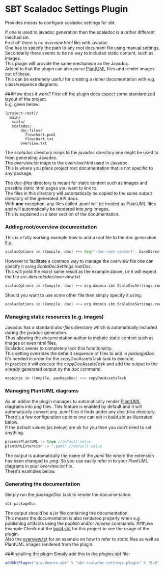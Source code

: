 # SBT Scaladoc Settings Plugin

Provides means to configure scaladoc settings for sbt.

If one is used to javadoc generation then the scaladoc is a rather different mechanism.  
First off there is no _overview.html_ like with javadoc.  
One has to specify the path to any root document file using manual settings.    
Secondarily there seems to be no way to included static content, such as images.  
This plugin will provide the same mechanism as the Javadoc.  
Added to that the plugin can also parse [PlantUML](http://plantuml.com/) files and render images out of these.  
This can be extremely useful for creating a richer documentation with e.g. class/sequence diagrams.

###How does it work?
First off the plugin does expect some standardized layout of the project.  
E.g. given below:

```
[project-root]/
  main/
   scala/
   scaladoc/
       doc-files/
         flowchart.puml
         flowchart.txt
       overview.txt
```
The _scaladoc_ directory maps to the _javadoc_ directory one might be used to from generating Javadoc.  
The _overview.txt_ maps to the _overview.html_ used in Javadoc.  
This is where you place project root documentation that is not specific to any package.  
   
The _doc-files_ directory is meant for static content such as images and possible static html pages you want to link to.  
The files in this directory will automatically be copied to the same output directory of the generated API docs.  
With **one** exception, any files called _.puml_ will be treated as PlantUML files and will automatically be rendered into _png_ images.  
This is explained in a later section of the documentation.
### Adding root/overview documentation
This is a fully working example how to add a root file to the doc generation.  
E.g.
```scala
scalacOptions in (Compile, doc) ++= Seq("-doc-root-content", baseDirectory.value+"/src/main/scaladoc/overview.txt") 
```

However to facilitate a common way to manage the overview file one can specify it using _ScalaDocSettings.rootDoc_.  
 This will yield the exact same result as the example above, i.e it will  expect the file _src-dir/scaladoc/overview.txt_
```scala
scalacOptions in (Compile, doc) ++= org.dmonix.sbt.ScalaDocSettings.rootDoc
```
Should you want to use some other file then simply specify it using:
```scala
scalacOptions in (Compile, doc) ++= org.dmonix.sbt.ScalaDocSettings.rootDoc("yourfilepath")
```
### Managing static resources (e.g. images)
Javadoc has a standard _doc-files_ directory which is automatically included during the javadoc generation.  
Thus allowing the documentation author to include static content such as images or even html files.  
Scaladoc seems to completely lack this functionality.     
This setting overrides the default sequence of files to add in _packageDoc_.  
It's needed in order for the copyDocAssetsTask task to execute.  
In practice it will execute the _copyDocAssetsTask_ and add the output to the already generated output by the _doc_ command.
```scala
mappings in (Compile, packageDoc) <<= copyDocAssetsTask
```

### Managing PlantUML diagrams
As an addon the plugin manages to automatically render [PlantUML](http://plantuml.com/) diagrams into _png_ files.
This feature is enabled by default and it will automatically convert any _.puml_ files it finds under any _doc-files_ directory.  
There's a few configuration options one can set in _build.sbt_ as illustrated below.  
If the default values (as below) are ok for you then you don't need to set anything.
```scala
processPlantUML := true //default value
plantUMLExtension := ".puml" //default value 
```

The output is automatically the name of the _puml_ file where the extension has been changed to _.png_.
So you can easily refer in to your PlantUML diagrams in your _overview.txt_ file.  
There's examples below.

### Generating the documentation
Simply run the _packageDoc_ task to render the documentation.  
```scala
sbt packageDoc
```
The output should be a jar file containing the documentation.  
This means the documentation is also rendered properly when e.g. publishing artifacts using the _publish_ and/or _release_ commands.
###Live Example
Check out the [build.sbt](../master/build.sbt) for this project to see the usage of the plugin.  
Also the [overview.txt](../master/src/main/scaladoc/overview.txt) for an example on how to refer to static files as well as PlantUML images rendered from the plugin.

###Installing the plugin
Simply add this to the _plugins.sbt_ file:
```scala
addSbtPlugin("org.dmonix.sbt" % "sbt-scaladoc-settings-plugin" % "0.6")
```
